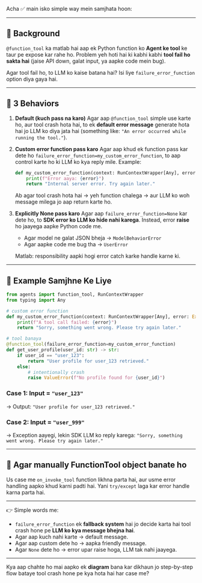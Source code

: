 Acha ✅ main isko simple way mein samjhata hoon:

---

## 🔹 Background

`@function_tool` ka matlab hai aap ek Python function ko **Agent ke tool** ke taur pe expose kar rahe ho.
Problem yeh hoti hai ki kabhi kabhi **tool fail ho sakta hai** (jaise API down, galat input, ya aapke code mein bug).

Agar tool fail ho, to LLM ko kaise batana hai?
Isi liye `failure_error_function` option diya gaya hai.

---

## 🔹 3 Behaviors

1. **Default (kuch pass na karo)**
   Agar aap `@function_tool` simple use karte ho, aur tool crash hota hai, to ek **default error message** generate hota hai jo LLM ko diya jata hai (something like: `"An error occurred while running the tool."`).

2. **Custom error function pass karo**
   Agar aap khud ek function pass kar dete ho `failure_error_function=my_custom_error_function`, to aap control karte ho ki LLM ko kya reply mile.
   Example:

   ```python
   def my_custom_error_function(context: RunContextWrapper[Any], error: Exception) -> str:
       print(f"Error aaya: {error}")
       return "Internal server error. Try again later."
   ```

   Ab agar tool crash hota hai → yeh function chalega → aur LLM ko woh message milega jo aap return karte ho.

3. **Explicitly None pass karo**
   Agar aap `failure_error_function=None` kar dete ho, to **SDK error ko LLM ko hide nahi karega**.
   Instead, error **raise** ho jaayega aapke Python code me.

   * Agar model ne galat JSON bheja → `ModelBehaviorError`
   * Agar aapke code me bug tha → `UserError`

   Matlab: responsibility aapki hogi error catch karke handle karne ki.

---

## 🔹 Example Samjhne Ke Liye

```python
from agents import function_tool, RunContextWrapper
from typing import Any

# custom error function
def my_custom_error_function(context: RunContextWrapper[Any], error: Exception) -> str:
    print(f"A tool call failed: {error}")
    return "Sorry, something went wrong. Please try again later."

# tool banaya
@function_tool(failure_error_function=my_custom_error_function)
def get_user_profile(user_id: str) -> str:
    if user_id == "user_123":
        return "User profile for user_123 retrieved."
    else:
        # intentionally crash
        raise ValueError(f"No profile found for {user_id}")
```

### Case 1: Input = `"user_123"`

→ Output: `"User profile for user_123 retrieved."`

### Case 2: Input = `"user_999"`

→ Exception aayegi, lekin SDK LLM ko reply karega:
`"Sorry, something went wrong. Please try again later."`

---

## 🔹 Agar manually FunctionTool object banate ho

Us case me `on_invoke_tool` function likhna parta hai, aur usme error handling aapko khud karni padti hai.
Yani `try/except` laga kar error handle karna parta hai.

---

👉 Simple words me:

* `failure_error_function` ek **fallback system** hai jo decide karta hai tool crash hone pe **LLM ko kya message bhejna hai**.
* Agar aap kuch nahi karte → default message.
* Agar aap custom dete ho → aapka friendly message.
* Agar `None` dete ho → error upar raise hoga, LLM tak nahi jaayega.

---

Kya aap chahte ho mai aapko ek **diagram** bana kar dikhaun jo step-by-step flow bataye tool crash hone pe kya hota hai har case me?
